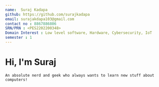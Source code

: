 ```yaml
---
name:  Suraj Kadapa
github: https://github.com/surajkadapa
email: surajakdapa103@gmail.com
contact no : 8867886806
SRN/PRN : <PES2202200348>
Domain Interest : Low level software, Hardware, Cybersecurity, IoT
semester : 1
---
```


# Hi, I'm Suraj
    An absolute nerd and geek who always wants to learn new stuff about computers!
